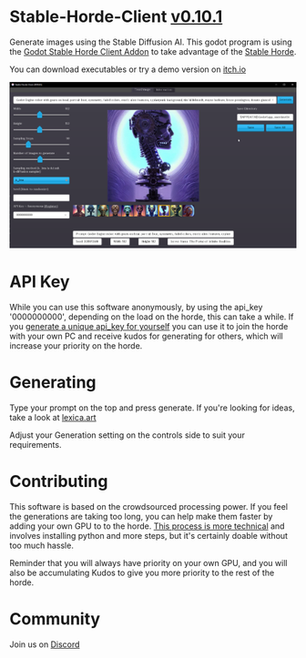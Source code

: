 # Stable-Horde-Client [v0.10.1](CHANGELOG.md)

Generate images using the Stable Diffusion AI. This godot program is using the [Godot Stable Horde Client Addon](https://github.com/db0/Stable-Horde-Client-Addon) to take advantage of the [Stable Horde](https://stablehorde.net/).

You can download executables or try a demo version on [itch.io](https://dbzer0.itch.io/stable-horde-client)

![Stable Horde Client Preview image](screenshot.png "Stable Horde Client Screenshot 1") 

# API Key

While you can use this software anonymously, by using the api_key '0000000000', depending on the load on the horde, this can take a while. If you [generate a unique api_key for yourself](https://stablehorde.net/register) you can use it to join the horde with your own PC and receive kudos for generating for others, which will increase your priority on the horde.

# Generating

Type your prompt on the top and press generate. If you're looking for ideas, take a look at [lexica.art](https://lexica.art/)

Adjust your Generation setting on the controls side to suit your requirements.

# Contributing

This software is based on the crowdsourced processing power. If you feel the generations are taking too long, you can help make them faster by adding your own GPU to to the horde. [This process is more technical](https://github.com/db0/stable-diffusion-webui#installation-instructions-for-windows-linux-or-google-colab) and involves installing python and more steps, but it's certainly doable without too much hassle. 

Reminder that you will always have priority on your own GPU, and you will also be accumulating Kudos to give you more priority to the rest of the horde.

# Community

Join us on [Discord](https://discord.gg/3DxrhksKzn)